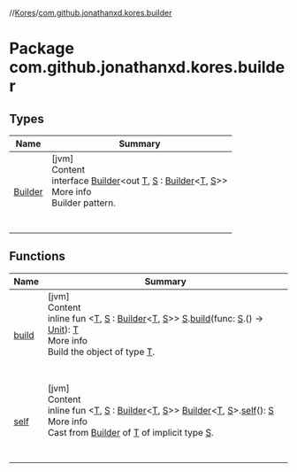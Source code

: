 //[Kores](../index.md)/[com.github.jonathanxd.kores.builder](index.md)



# Package com.github.jonathanxd.kores.builder  


## Types  
  
|  Name|  Summary| 
|---|---|
| <a name="com.github.jonathanxd.kores.builder/Builder///PointingToDeclaration/"></a>[Builder](-builder/index.md)| <a name="com.github.jonathanxd.kores.builder/Builder///PointingToDeclaration/"></a>[jvm]  <br>Content  <br>interface [Builder](-builder/index.md)<out [T](-builder/index.md), [S](-builder/index.md) : [Builder](-builder/index.md)<[T](-builder/index.md), [S](-builder/index.md)>>  <br>More info  <br>Builder pattern.  <br><br><br>


## Functions  
  
|  Name|  Summary| 
|---|---|
| <a name="com.github.jonathanxd.kores.builder//build/TypeParam(bounds=[com.github.jonathanxd.kores.builder.Builder[TypeParam(bounds=[kotlin.Any?]),^]])#kotlin.Function1[TypeParam(bounds=[com.github.jonathanxd.kores.builder.Builder[TypeParam(bounds=[kotlin.Any?]),^]]),kotlin.Unit]/PointingToDeclaration/"></a>[build](build.md)| <a name="com.github.jonathanxd.kores.builder//build/TypeParam(bounds=[com.github.jonathanxd.kores.builder.Builder[TypeParam(bounds=[kotlin.Any?]),^]])#kotlin.Function1[TypeParam(bounds=[com.github.jonathanxd.kores.builder.Builder[TypeParam(bounds=[kotlin.Any?]),^]]),kotlin.Unit]/PointingToDeclaration/"></a>[jvm]  <br>Content  <br>inline fun <[T](build.md), [S](build.md) : [Builder](-builder/index.md)<[T](build.md), [S](build.md)>> [S](build.md).[build](build.md)(func: [S](build.md).() -> [Unit](https://kotlinlang.org/api/latest/jvm/stdlib/kotlin/-unit/index.html)): [T](build.md)  <br>More info  <br>Build the object of type [T](build.md).  <br><br><br>
| <a name="com.github.jonathanxd.kores.builder//self/com.github.jonathanxd.kores.builder.Builder[TypeParam(bounds=[kotlin.Any?]),TypeParam(bounds=[com.github.jonathanxd.kores.builder.Builder[TypeParam(bounds=[kotlin.Any?]),^]])]#/PointingToDeclaration/"></a>[self](self.md)| <a name="com.github.jonathanxd.kores.builder//self/com.github.jonathanxd.kores.builder.Builder[TypeParam(bounds=[kotlin.Any?]),TypeParam(bounds=[com.github.jonathanxd.kores.builder.Builder[TypeParam(bounds=[kotlin.Any?]),^]])]#/PointingToDeclaration/"></a>[jvm]  <br>Content  <br>inline fun <[T](self.md), [S](self.md) : [Builder](-builder/index.md)<[T](self.md), [S](self.md)>> [Builder](-builder/index.md)<[T](self.md), [S](self.md)>.[self](self.md)(): [S](self.md)  <br>More info  <br>Cast from [Builder](-builder/index.md) of [T](self.md) of implicit type [S](self.md).  <br><br><br>

